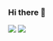 ### Hi there 👋

<!--
**suminiee/suminiee** is a ✨ _special_ ✨ repository because its `README.md` (this file) appears on your GitHub profile.

Here are some ideas to get you started:

- 🔭 I’m currently working on ...
- 🌱 I’m currently learning ...
- 👯 I’m looking to collaborate on ...
- 🤔 I’m looking for help with ...
- 💬 Ask me about ...
- 📫 How to reach me: ...
- 😄 Pronouns: ...
- ⚡ Fun fact: ...
-->
<img src="https://capsule-render.vercel.app/api?type=waving&color=8AC0F2&height=150&section=header" />
<img src="https://capsule-render.vercel.app/api?type=모양&color=8AC0F2&height=150&section=footer" />
